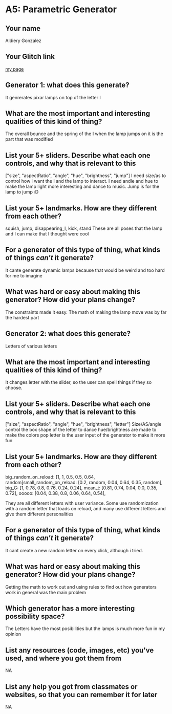 # A5: Parametric Generator

## Your name

Aldiery Gonzalez

## Your Glitch link

[my page](https://aldiery-a1.glitch.me)

## **Generator 1:** what does this generate?

It genrerates pixar lamps on top of the letter I

## What are the most important and interesting qualities of this kind of thing?

The overall bounce and the spring of the I when the lamp jumps on it is the part that was modified

## List your 5+ sliders. Describe what each one controls, and why that is relevant to this

["size", "aspectRatio", "angle", "hue", "brightness", "jump"]
I need size/as to control how i want the I and the lamp to interact.
I need andle and hue to make the lamp light more interesting and dance to music.
Jump is for the lamp to jump :D

## List your 5+ landmarks. How are they different from each other?

squish, jump, disappearing_I, kick, stand
These are all poses that the lamp and I can make that I thought were cool

## For a generator of this type of thing, what kinds of things _can't_ it generate?

It cante generate dynamic lamps because that would be weird and too hard for me to imagine

## What was hard or easy about making this generator? How did your plans change?

The constraints made it easy. The math of making the lamp move was by far the hardest part

## **Generator 2:** what does this generate?

Letters of various letters

## What are the most important and interesting qualities of this kind of thing?

It changes letter with the slider, so the user can spell things if they so choose.

## List your 5+ sliders. Describe what each one controls, and why that is relevant to this

["size", "aspectRatio", "angle", "hue", "brightness", "letter"]
Size/AS/angle control the box shape of the letter to dance
hue/brightness are made to make the colors pop
letter is the user input of the generator to make it more fun

## List your 5+ landmarks. How are they different from each other?

big_random_on_reload: [1, 1, 0.5, 0.5, 0.64, random]small_random_on_reload: [0.2, random, 0.04, 0.64, 0.35, random],
big_G: [1, 0.78, 0.8, 0.76, 0.24, 0.24],
mean_t: [0.81, 0.74, 0.04, 0.0, 0.35, 0.72],
ooooo: [0.04, 0.38, 0.8, 0.06, 0.64, 0.54],

They are all different letters with user variance. Some use randomization with a random letter that loads on reload, and many use different letters and give them different personalities

## For a generator of this type of thing, what kinds of things _can't_ it generate?

It cant create a new random letter on every click, although i tried.

## What was hard or easy about making this generator? How did your plans change?

Getting the math to work out and using rules to find out how generators work in general was the main problem

## Which generator has a more interesting possibility space?

The Letters have the most posibilities but the lamps is much more fun in my opinion

## List any resources (code, images, etc) you've used, and where you got them from

NA

## List any help you got from classmates or websites, so that you can remember it for later

NA
